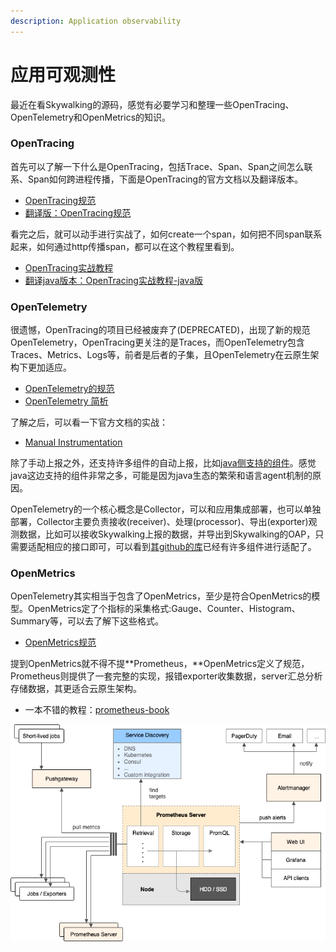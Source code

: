 ```yaml
---
description: Application observability
---
```


# 应用可观测性

最近在看Skywalking的源码，感觉有必要学习和整理一些OpenTracing、OpenTelemetry和OpenMetrics的知识。

### OpenTracing

首先可以了解一下什么是OpenTracing，包括Trace、Span、Span之间怎么联系、Span如何跨进程传播，下面是OpenTracing的官方文档以及翻译版本。

* [OpenTracing规范](https://github.com/opentracing/specification/blob/master/specification.md)
* [翻译版：OpenTracing规范](https://github.com/opentracing-contrib/opentracing-specification-zh/blob/master/specification.md)

看完之后，就可以动手进行实战了，如何create一个span，如何把不同span联系起来，如何通过http传播span，都可以在这个教程里看到。

* [OpenTracing实战教程](https://github.com/yurishkuro/opentracing-tutorial)
* [翻译java版本：OpenTracing实战教程-java版](http://niyanchun.com/opentracing-introduction.html)

### OpenTelemetry

很遗憾，OpenTracing的项目已经被废弃了(DEPRECATED)，出现了新的规范OpenTelemetry，OpenTracing更关注的是Traces，而OpenTelemetry包含Traces、Metrics、Logs等，前者是后者的子集，且OpenTelemetry在云原生架构下更加适应。

* [OpenTelemetry的规范](https://github.com/open-telemetry/opentelemetry-specification)
* [OpenTelemetry 简析](https://mp.weixin.qq.com/s/n4eVf2KZRIp2yKACk88qJA)

了解之后，可以看一下官方文档的实战：

* [Manual Instrumentation](https://opentelemetry.io/docs/instrumentation/java/manual/)

除了手动上报之外，还支持许多组件的自动上报，比如[java侧支持的组件](https://opentelemetry.io/docs/instrumentation/java/automatic/)。感觉java这边支持的组件非常之多，可能是因为java生态的繁荣和语言agent机制的原因。

OpenTelemetry的一个核心概念是Collector，可以和应用集成部署，也可以单独部署，Collector主要负责接收(receiver)、处理(processor)、导出(exporter)观测数据，比如可以接收Skywalking上报的数据，并导出到Skywalking的OAP，只需要适配相应的接口即可，可以看到[其github的库](https://github.com/open-telemetry/opentelemetry-collector-contrib)已经有许多组件进行适配了。

### OpenMetrics

OpenTelemetry其实相当于包含了OpenMetrics，至少是符合OpenMetrics的模型。OpenMetrics定了个指标的采集格式:Gauge、Counter、Histogram、Summary等，可以去了解下这些格式。

* [OpenMetrics规范](https://github.com/OpenObservability/OpenMetrics/blob/main/specification/OpenMetrics.md)

提到OpenMetrics就不得不提**Prometheus，**OpenMetrics定义了规范，Prometheus则提供了一套完整的实现，报错exporter收集数据，server汇总分析存储数据，其更适合云原生架构。

* 一本不错的教程：[prometheus-book](https://yunlzheng.gitbook.io/prometheus-book/)

![Prometheus架构](<../.gitbook/assets/image (1) (1).png>)
